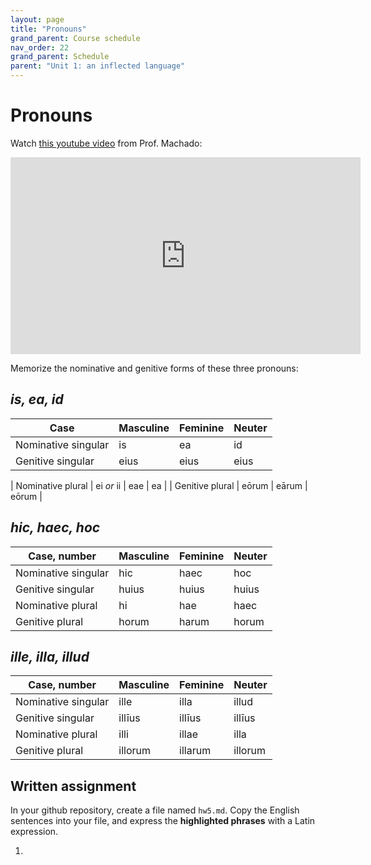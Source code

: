 ```yaml
---
layout: page
title: "Pronouns"
grand_parent: Course schedule
nav_order: 22
grand_parent: Schedule
parent: "Unit 1: an inflected language"
---
```



# Pronouns


Watch [this youtube video](https://www.youtube.com/watch?v=Ko88xi01AMY) from Prof. Machado:

<iframe width="560" height="315" src="https://www.youtube.com/embed/Ko88xi01AMY" title="YouTube video player" frameborder="0" allow="accelerometer; autoplay; clipboard-write; encrypted-media; gyroscope; picture-in-picture" allowfullscreen></iframe>

Memorize the nominative and genitive forms of these three pronouns:


## *is, ea, id*

| Case |	Masculine |	Feminine |	Neuter |
| --- | --- | --- | ---  | 
| Nominative singular |	is |	ea |	id |
| Genitive singular |	eius |	eius |	eius |

| Nominative plural | 	ei *or* ii |	eae | 	ea |
| Genitive plural | 	eōrum |	eārum | 	eōrum |

## *hic, haec, hoc*

| Case, number| 	Masculine |	Feminine | 	Neuter |
| --- | --- | --- | ---  | 
| Nominative singular | 	hic |	haec | 	hoc |
| Genitive singular | 	huius |	huius | 	huius |
| Nominative plural | 	hi |	hae | 	haec |
| Genitive plural | 	horum |	harum | 	horum |



## *ille, illa, illud*

| Case, number| 	Masculine |	Feminine | 	Neuter |
| --- | --- | --- | ---  | 
| Nominative singular|	ille | 	illa |	illud |
| Genitive singular |	illīus |	illīus |	illīus |
| Nominative plural | 	illi |	illae | 	illa |
| Genitive plural | 	illorum |	illarum | 	illorum |




##  Written assignment

In your github repository, create a file named `hw5.md`.  Copy the English sentences into your file, and express the **highlighted phrases** with a Latin expression.


1. 